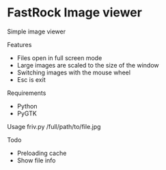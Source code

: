FastRock Image viewer
==============

Simple image viewer

Features
- Files open in full screen mode
- Large images are scaled to the size of the window
- Switching images with the mouse wheel
- Esc is exit

Requirements
- Python
- PyGTK

Usage
    friv.py /full/path/to/file.jpg

Todo
- Preloading cache
- Show file info